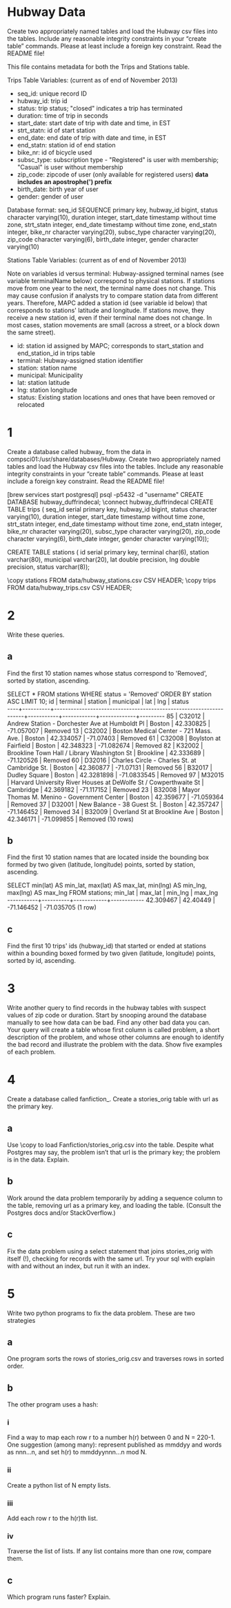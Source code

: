 # Hubway Data

Create two appropriately named tables and load the Hubway csv files into the tables. Include any reasonable integrity constraints in your “create table” commands. Please at least include a foreign key constraint. Read the README file!

This file contains metadata for both the Trips and Stations table.

Trips Table Variables: (current as of end of November 2013)
- seq_id: unique record ID
- hubway_id: trip id
- status: trip status; "closed" indicates a trip has terminated
- duration: time of trip in seconds
- start_date: start date of trip with date and time, in EST
- strt_statn: id of start station
- end_date: end date of trip with date and time, in EST
- end_statn: station id of end station
- bike_nr: id of bicycle used
- subsc_type: subscription type - "Registered" is user with membership; "Casual" is user without membership
- zip_code: zipcode of user (only available for registered users) **data includes an apostrophe(') prefix**
- birth_date: birth year of user
- gender: gender of user

Database format:
  seq_id 	SEQUENCE primary key,
  hubway_id 	bigint,
  status 	character varying(10),
  duration 	integer,
  start_date 	timestamp without time zone,
  strt_statn 	integer,
  end_date 	timestamp without time zone,
  end_statn 	integer,
  bike_nr 	character varying(20),
  subsc_type 	character varying(20),
  zip_code 	character varying(6),
  birth_date 	integer,
  gender 	character varying(10)



Stations Table Variables: (current as of end of November 2013)

Note on variables id versus terminal: Hubway-assigned terminal names (see variable terminalName below) correspond to physical stations. If stations move from one year to the next, the terminal name does not change. This may cause confusion if analysts try to compare station data from different years. Therefore, MAPC added a station id (see variable id below) that corresponds to stations' latitude and longitude. If stations move, they receive a new station id, even if their terminal name does not change. In most cases, station movements are small (across a street, or a block down the same street). 

- id: station id assigned by MAPC; corresponds to start_station and end_station_id in trips table
- terminal: Hubway-assigned station identifier
- station: station name
- municipal: Municipality
- lat: station latitude
- lng: station longitude
- status: Existing station locations and ones that have been removed or relocated

# 1
Create a database called hubway\_<lastname> from the data in compsci01:/usr/share/databases/Hubway. Create two appropriately named tables and load the Hubway csv files into the tables. Include any reasonable integrity constraints in your “create table” commands. Please at least include a foreign key constraint. Read the README file!

[brew services start postgresql]
psql -p5432 -d "username"
CREATE DATABASE hubway_duffrindecal;
\connect hubway_duffrindecal
CREATE TABLE trips (
  seq_id  serial primary key,
  hubway_id   bigint,
  status  character varying(10),
  duration  integer,
  start_date  timestamp without time zone,
  strt_statn  integer,
  end_date  timestamp without time zone,
  end_statn   integer,
  bike_nr   character varying(20),
  subsc_type  character varying(20),
  zip_code  character varying(6),
  birth_date  integer,
  gender  character varying(10));

CREATE TABLE stations (
  id  serial primary key,
  terminal   char(6),
  station  varchar(80),
  municipal  varchar(20),
  lat  double precision,
  lng  double precision,
  status  varchar(8));

\copy stations FROM data/hubway_stations.csv  CSV HEADER;
\copy trips FROM data/hubway_trips.csv  CSV HEADER;

# 2
Write these queries.

## a
Find the first 10 station names whose status correspond to 'Removed', sorted by station, ascending.

SELECT * FROM stations WHERE status = 'Removed' ORDER BY station ASC LIMIT 10;
 id | terminal |                              station                              | municipal |    lat     |     lng     | status  
----+----------+-------------------------------------------------------------------+-----------+------------+-------------+---------
 85 | C32012   | Andrew Station - Dorchester Ave at Humboldt Pl                    | Boston    |  42.330825 |  -71.057007 | Removed
 13 | C32002   | Boston Medical Center - 721 Mass. Ave.                            | Boston    |  42.334057 |   -71.07403 | Removed
 61 | C32008   | Boylston at Fairfield                                             | Boston    |  42.348323 |  -71.082674 | Removed
 82 | K32002   | Brookline Town Hall / Library Washington St                       | Brookline |  42.333689 |  -71.120526 | Removed
 60 | D32016   | Charles Circle - Charles St. at Cambridge St.                     | Boston    |  42.360877 |   -71.07131 | Removed
 56 | B32017   | Dudley Square                                                     | Boston    | 42.3281898 | -71.0833545 | Removed
 97 | M32015   | Harvard  University River Houses at DeWolfe St / Cowperthwaite St | Cambridge |  42.369182 |  -71.117152 | Removed
 23 | B32008   | Mayor Thomas M. Menino - Government Center                        | Boston    |  42.359677 |  -71.059364 | Removed
 37 | D32001   | New Balance - 38 Guest St.                                        | Boston    |  42.357247 |  -71.146452 | Removed
 34 | B32009   | Overland St at Brookline Ave                                      | Boston    |  42.346171 |  -71.099855 | Removed
(10 rows)

## b
Find the first 10 station names that are located inside the bounding box formed by two given (latitude, longitude) points, sorted by station, ascending.

SELECT min(lat) AS min_lat, max(lat) AS max_lat, min(lng) AS min_lng, max(lng) AS max_lng FROM stations;
  min_lat  | max_lat  |  min_lng   |  max_lng   
-----------+----------+------------+------------
 42.309467 | 42.40449 | -71.146452 | -71.035705
(1 row)


## c
Find the first 10 trips' ids (hubway\_id) that started or ended at stations within a bounding boxed formed by two given (latitude, longitude) points, sorted by id, ascending.

# 3
Write another query to find records in the hubway tables with suspect values of zip code or duration. Start by snooping around the database manually to see how data can be bad. Find any other bad data you can.
Your query will create a table whose first column is called problem, a short description of the problem, and whose other columns are enough to identify the bad record and illustrate the problem with the data. Show five examples of each problem.

# 4
Create a database called fanfiction\_<lastname>. Create a stories\_orig table with url as the primary key. 

## a
Use \copy to load Fanfiction/stories\_orig.csv into the table. Despite what Postgres may say, the problem isn’t that url is the primary key; the problem is in the data. Explain. 

## b
Work around the data problem temporarily by adding a sequence column to the table, removing url as a primary key, and loading the table. (Consult the Postgres docs and/or StackOverflow.)

## c
Fix the data problem using a select statement that joins stories\_orig with itself (!), checking for records with the same url. Try your sql with explain with and without an index, but run it with an index.

# 5
Write two python programs to fix the data problem. These are two strategies 

## a
One program sorts the rows of stories\_orig.csv and traverses rows in sorted order.

## b
The other program uses a hash:

### i
Find a way to map each row r to a number h(r) between 0 and N = 220-1. 
One suggestion (among many): represent published as mmddyy and words as nnn...n, and set h(r) to mmddyynnn...n mod N.

### ii
Create a python list of N empty lists.

### iii
Add each row r to the h(r)th list. 

### iv
Traverse the list of lists. If any list contains more than one row, compare them. 

## c
Which program runs faster? Explain.
